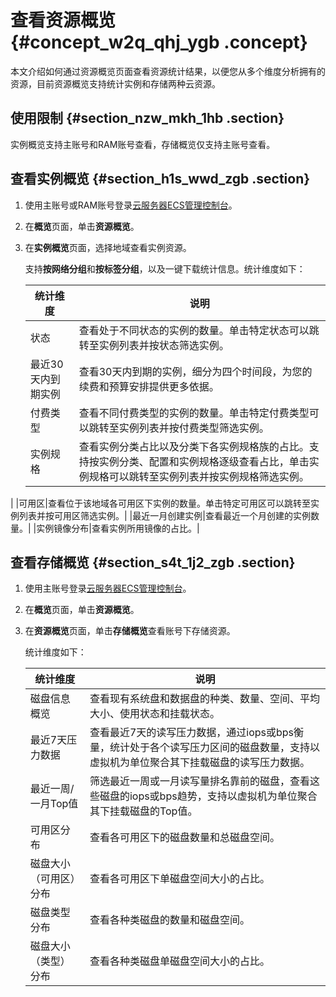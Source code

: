 # 查看资源概览 {#concept_w2q_qhj_ygb .concept}

本文介绍如何通过资源概览页面查看资源统计结果，以便您从多个维度分析拥有的资源，目前资源概览支持统计实例和存储两种云资源。

## 使用限制 {#section_nzw_mkh_1hb .section}

实例概览支持主账号和RAM账号查看，存储概览仅支持主账号查看。

## 查看实例概览 {#section_h1s_wwd_zgb .section}

1.  使用主账号或RAM账号登录[云服务器ECS管理控制台](https://ecs.console.aliyun.com/#/home)。
2.  在**概览**页面，单击**资源概览**。
3.  在**实例概览**页面，选择地域查看实例资源。

    支持**按网络分组**和**按标签分组**，以及一键下载统计信息。统计维度如下：

    |统计维度|说明|
    |----|--|
    |状态|查看处于不同状态的实例的数量。单击特定状态可以跳转至实例列表并按状态筛选实例。|
    |最近30天内到期实例|查看30天内到期的实例，细分为四个时间段，为您的续费和预算安排提供更多依据。|
    |付费类型|查看不同付费类型的实例的数量。单击特定付费类型可以跳转至实例列表并按付费类型筛选实例。|
    |实例规格|查看实例分类占比以及分类下各实例规格族的占比。支持按实例分类、配置和实例规格逐级查看占比，单击实例规格可以跳转至实例列表并按实例规格筛选实例。

|
    |可用区|查看位于该地域各可用区下实例的数量。单击特定可用区可以跳转至实例列表并按可用区筛选实例。|
    |最近一月创建实例|查看最近一个月创建的实例数量。|
    |实例镜像分布|查看实例所用镜像的占比。|


## 查看存储概览 {#section_s4t_1j2_zgb .section}

1.  使用主账号登录[云服务器ECS管理控制台](https://ecs.console.aliyun.com/#/home)。
2.  在**概览**页面，单击**资源概览**。
3.  在**资源概览**页面，单击**存储概览**查看账号下存储资源。

    统计维度如下：

    |统计维度|说明|
    |----|--|
    |磁盘信息概览|查看现有系统盘和数据盘的种类、数量、空间、平均大小、使用状态和挂载状态。|
    |最近7天压力数据|查看最近7天的读写压力数据，通过iops或bps衡量，统计处于各个读写压力区间的磁盘数量，支持以虚拟机为单位聚合其下挂载磁盘的读写压力数据。|
    |最近一周/一月Top值|筛选最近一周或一月读写量排名靠前的磁盘，查看这些磁盘的iops或bps趋势，支持以虚拟机为单位聚合其下挂载磁盘的Top值。|
    |可用区分布|查看各可用区下的磁盘数量和总磁盘空间。|
    |磁盘大小（可用区）分布|查看各可用区下单磁盘空间大小的占比。|
    |磁盘类型分布|查看各种类磁盘的数量和磁盘空间。|
    |磁盘大小（类型）分布|查看各种类磁盘单磁盘空间大小的占比。|


